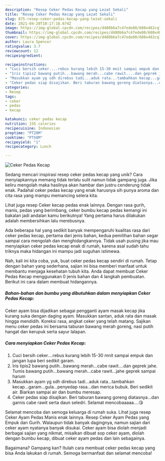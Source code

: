 ```yaml
---
description: "Resep Ceker Pedas Kecap yang Lezat Sekali"
title: "Resep Ceker Pedas Kecap yang Lezat Sekali"
slug: 875-resep-ceker-pedas-kecap-yang-lezat-sekali
date: 2021-04-20T10:17:18.674Z
image: https://img-global.cpcdn.com/recipes/d480b6a7c47ede80/680x482cq70/ceker-pedas-kecap-foto-resep-utama.jpg
thumbnail: https://img-global.cpcdn.com/recipes/d480b6a7c47ede80/680x482cq70/ceker-pedas-kecap-foto-resep-utama.jpg
cover: https://img-global.cpcdn.com/recipes/d480b6a7c47ede80/680x482cq70/ceker-pedas-kecap-foto-resep-utama.jpg
author: Laura Spencer
ratingvalue: 3.7
reviewcount: 12
recipeingredient:

recipeinstructions:
- "Cuci bersih ceker....rebus kurang lebih 15-30 mnit sampai empuk dan jangan lupa beri sedikit garam."
- "Iris tipis2 bawang putih...bawang merah...cabe rawit....dan geprek jahe. Tumis bawang putih...bawang merah...cabe rawit...jahe geprek sampai harum"
- "Masukkan ayam yg sdh direbus tadi...aduk rata...tambahkan kecap...garam...gula...penyedap rasa...dan merica bubuk. Beri sedikit air. Biarkan sampai air dan bumbu meresap."
- "Ceker pedas siap disajikan. Beri taburan bawang goreng diatasnya...dan garnis cabe rawit serta daun seledri. Selamat mencobaaaaa....😘"
categories:
- Resep
tags:
- ceker
- pedas
- kecap

katakunci: ceker pedas kecap 
nutrition: 155 calories
recipecuisine: Indonesian
preptime: "PT20M"
cooktime: "PT58M"
recipeyield: "1"
recipecategory: Lunch

---
```



![Ceker Pedas Kecap](https://img-global.cpcdn.com/recipes/d480b6a7c47ede80/680x482cq70/ceker-pedas-kecap-foto-resep-utama.jpg)

Sedang mencari inspirasi resep ceker pedas kecap yang unik? Cara menyiapkannya memang tidak terlalu sulit namun tidak gampang juga. Jika keliru mengolah maka hasilnya akan hambar dan justru cenderung tidak enak. Padahal ceker pedas kecap yang enak harusnya sih punya aroma dan cita rasa yang mampu memancing selera kita.

Lihat juga resep Ceker kecap pedas enak lainnya. Dengan rasa gurih, manis, pedas yang berimbang, ceker bumbu kecap pedas kemangi ini bakalan jadi andalan kamu berikutnya! Yang pertama harus dilakukan adalah membersihkan lalu merebusnya.

Ada beberapa hal yang sedikit banyak mempengaruhi kualitas rasa dari ceker pedas kecap, pertama dari jenis bahan, kedua pemilihan bahan segar sampai cara mengolah dan menghidangkannya. Tidak usah pusing jika mau menyiapkan ceker pedas kecap enak di rumah, karena asal sudah tahu triknya maka hidangan ini mampu jadi suguhan istimewa.


Nah, kali ini kita coba, yuk, buat ceker pedas kecap sendiri di rumah. Tetap dengan bahan yang sederhana, sajian ini bisa memberi manfaat untuk membantu menjaga kesehatan tubuh kita. Anda dapat membuat Ceker Pedas Kecap menggunakan 0 jenis bahan dan 4 langkah pembuatan. Berikut ini cara dalam membuat hidangannya.

<!--inarticleads1-->

##### Bahan-bahan dan bumbu yang dibutuhkan dalam menyiapkan Ceker Pedas Kecap:



Ceker ayam bisa dijadikan sebagai pengganti ayam masak kecap jika kurang suka dengan daging ayam. Masukkan santan, aduk rata dan masak hingga mendidih. Koreksi rasa, angkat ceker yang telah matang. Sajikan menu ceker pedas ini bersama taburan bawang merah goreng, nasi putih hangat dan kerupuk serta sayur lalapan. 

<!--inarticleads2-->

##### Cara menyiapkan Ceker Pedas Kecap:

1. Cuci bersih ceker....rebus kurang lebih 15-30 mnit sampai empuk dan jangan lupa beri sedikit garam.
1. Iris tipis2 bawang putih...bawang merah...cabe rawit....dan geprek jahe. Tumis bawang putih...bawang merah...cabe rawit...jahe geprek sampai harum
1. Masukkan ayam yg sdh direbus tadi...aduk rata...tambahkan kecap...garam...gula...penyedap rasa...dan merica bubuk. Beri sedikit air. Biarkan sampai air dan bumbu meresap.
1. Ceker pedas siap disajikan. Beri taburan bawang goreng diatasnya...dan garnis cabe rawit serta daun seledri. Selamat mencobaaaaa....😘


Selamat mencoba dan semoga keluarga di rumah suka. Lihat juga resep Ceker Ayam Pedas Manis enak lainnya. Resep Ceker Ayam Pedas yang Empuk dan Gurih. Walaupun tidak banyak dagingnya, namun sajian dari ceker ayam nyatanya banyak disukai. Ceker ayam bisa diolah menjadi berbagai sajian yang nikmat, misalkan dibuat sop ceker ayam, diolah dengan bumbu kecap, dibuat ceker ayam pedas dan lain sebagainya. 

Bagaimana? Gampang kan? Itulah cara membuat ceker pedas kecap yang bisa Anda lakukan di rumah. Semoga bermanfaat dan selamat mencoba!
